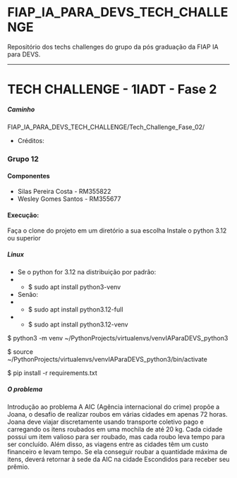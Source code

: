 # FIAP_IA_PARA_DEVS_TECH_CHALLENGE
Repositório dos techs challenges do grupo da pós graduação da FIAP IA para DEVS.

****
# TECH CHALLENGE - 1IADT - Fase 2
##### Caminho
FIAP_IA_PARA_DEVS_TECH_CHALLENGE/Tech_Challenge_Fase_02/

* Créditos:


### Grupo 12
#### Componentes
* Silas Pereira Costa - RM355822
* Wesley Gomes Santos - RM355677



#### Execução:

Faça o clone do projeto em um diretório a sua escolha
Instale o python 3.12 ou superior

##### Linux 
* Se o python for 3.12 na distribuição por padrão:
* * $ sudo apt install python3-venv 
* Senão:
* * $ sudo apt install python3.12-full
* * $ sudo apt install python3.12-venv

$ python3 -m venv ~/PythonProjects/virtualenvs/venvIAParaDEVS_python3

$ source ~/PythonProjects/virtualenvs/venvIAParaDEVS_python3/bin/activate

$ pip install -r requirements.txt

##### O problema
Introdução ao problema
A AIC (Agência internacional do crime) propõe a Joana, o desafio de realizar roubos em várias cidades em apenas 72 horas. Joana deve viajar discretamente usando transporte coletivo pago e carregando os itens roubados em uma mochila de até 20 kg. Cada cidade possui um item valioso para ser roubado, mas cada roubo leva tempo para ser concluído. Além disso, as viagens entre as cidades têm um custo financeiro e levam tempo. Se ela conseguir roubar a quantidade máxima de itens, deverá retornar à sede da AIC na cidade Escondidos para receber seu prêmio.